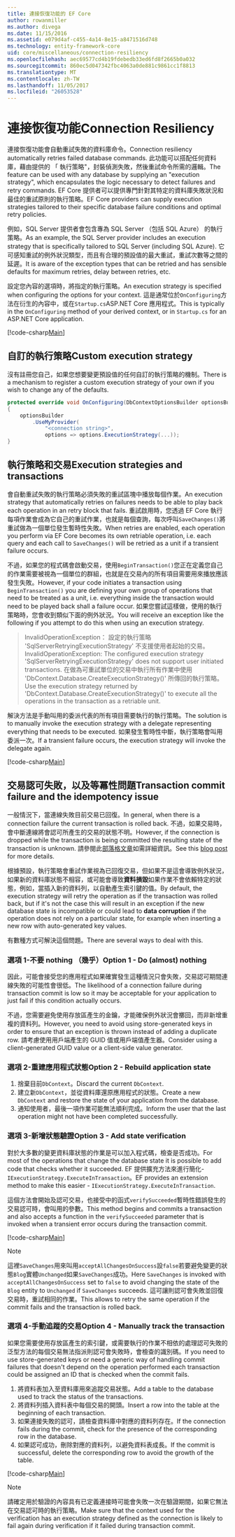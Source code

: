 ```yaml
---
title: 連接恢復功能的 EF Core
author: rowanmiller
ms.author: divega
ms.date: 11/15/2016
ms.assetid: e079d4af-c455-4a14-8e15-a8471516d748
ms.technology: entity-framework-core
uid: core/miscellaneous/connection-resiliency
ms.openlocfilehash: aec69577cd4b19fdebedb33ed6fd8f2665b0a032
ms.sourcegitcommit: 860ec5d047342fbc4063a0de881c9861cc1f8813
ms.translationtype: MT
ms.contentlocale: zh-TW
ms.lasthandoff: 11/05/2017
ms.locfileid: "26053528"
---
```

# <a name="connection-resiliency"></a><span data-ttu-id="fb7d3-102">連接恢復功能</span><span class="sxs-lookup"><span data-stu-id="fb7d3-102">Connection Resiliency</span></span>

<span data-ttu-id="fb7d3-103">連接恢復功能會自動重試失敗的資料庫命令。</span><span class="sxs-lookup"><span data-stu-id="fb7d3-103">Connection resiliency automatically retries failed database commands.</span></span> <span data-ttu-id="fb7d3-104">此功能可以搭配任何資料庫，藉由提供的 「 執行策略"，封裝偵測失敗，然後重試命令所需的邏輯。</span><span class="sxs-lookup"><span data-stu-id="fb7d3-104">The feature can be used with any database by supplying an "execution strategy", which encapsulates the logic necessary to detect failures and retry commands.</span></span> <span data-ttu-id="fb7d3-105">EF Core 提供者可以提供專門針對其特定的資料庫失敗狀況和最佳的重試原則的執行策略。</span><span class="sxs-lookup"><span data-stu-id="fb7d3-105">EF Core providers can supply execution strategies tailored to their specific database failure conditions and optimal retry policies.</span></span>

<span data-ttu-id="fb7d3-106">例如，SQL Server 提供者會包含專為 SQL Server （包括 SQL Azure） 的執行策略。</span><span class="sxs-lookup"><span data-stu-id="fb7d3-106">As an example, the SQL Server provider includes an execution strategy that is specifically tailored to SQL Server (including SQL Azure).</span></span> <span data-ttu-id="fb7d3-107">它可感知重試的例外狀況類型，而且有合理的預設值的最大重試，重試次數等之間的延遲。</span><span class="sxs-lookup"><span data-stu-id="fb7d3-107">It is aware of the exception types that can be retried and has sensible defaults for maximum retries, delay between retries, etc.</span></span>

<span data-ttu-id="fb7d3-108">設定您內容的選項時，將指定的執行策略。</span><span class="sxs-lookup"><span data-stu-id="fb7d3-108">An execution strategy is specified when configuring the options for your context.</span></span> <span data-ttu-id="fb7d3-109">這是通常位於`OnConfiguring`方法在衍生的內容中，或在`Startup.cs`ASP.NET Core 應用程式。</span><span class="sxs-lookup"><span data-stu-id="fb7d3-109">This is typically in the `OnConfiguring` method of your derived context, or in `Startup.cs` for an ASP.NET Core application.</span></span>

[!code-csharp[Main](../../../samples/core/Miscellaneous/ConnectionResiliency/Program.cs#OnConfiguring)]

## <a name="custom-execution-strategy"></a><span data-ttu-id="fb7d3-110">自訂的執行策略</span><span class="sxs-lookup"><span data-stu-id="fb7d3-110">Custom execution strategy</span></span>

<span data-ttu-id="fb7d3-111">沒有註冊您自己，如果您想要變更預設值的任何自訂的執行策略的機制。</span><span class="sxs-lookup"><span data-stu-id="fb7d3-111">There is a mechanism to register a custom execution strategy of your own if you wish to change any of the defaults.</span></span>

``` csharp
protected override void OnConfiguring(DbContextOptionsBuilder optionsBuilder)
{
    optionsBuilder
        .UseMyProvider(
            "<connection string>",
            options => options.ExecutionStrategy(...));
}
```

## <a name="execution-strategies-and-transactions"></a><span data-ttu-id="fb7d3-112">執行策略和交易</span><span class="sxs-lookup"><span data-stu-id="fb7d3-112">Execution strategies and transactions</span></span>

<span data-ttu-id="fb7d3-113">會自動重試失敗的執行策略必須失敗的重試區塊中播放每個作業。</span><span class="sxs-lookup"><span data-stu-id="fb7d3-113">An execution strategy that automatically retries on failures needs to be able to play back each operation in an retry block that fails.</span></span> <span data-ttu-id="fb7d3-114">重試啟用時，您透過 EF Core 執行每項作業會成為它自己的重試作業，也就是每個查詢，每次呼叫`SaveChanges()`將重試做為一個單位發生暫時性失敗。</span><span class="sxs-lookup"><span data-stu-id="fb7d3-114">When retries are enabled, each operation you perform via EF Core becomes its own retriable operation, i.e. each query and each call to `SaveChanges()` will be retried as a unit if a transient failure occurs.</span></span>

<span data-ttu-id="fb7d3-115">不過，如果您的程式碼會啟動交易，使用`BeginTransaction()`您正在定義您自己的作業需要被視為一個單位的群組，也就是在交易內的所有項目需要用來播放應該發生失敗。</span><span class="sxs-lookup"><span data-stu-id="fb7d3-115">However, if your code initiates a transaction using `BeginTransaction()` you are defining your own group of operations that need to be treated as a unit, i.e. everything inside the transaction would need to be played back shall a failure occur.</span></span> <span data-ttu-id="fb7d3-116">如果您嘗試這樣做，使用的執行策略時，您會收到類似下面的例外狀況。</span><span class="sxs-lookup"><span data-stu-id="fb7d3-116">You will receive an exception like the following if you attempt to do this when using an execution strategy.</span></span>

> <span data-ttu-id="fb7d3-117">InvalidOperationException： 設定的執行策略 'SqlServerRetryingExecutionStrategy' 不支援使用者起始的交易。</span><span class="sxs-lookup"><span data-stu-id="fb7d3-117">InvalidOperationException: The configured execution strategy 'SqlServerRetryingExecutionStrategy' does not support user initiated transactions.</span></span> <span data-ttu-id="fb7d3-118">在做為可重試單位的交易中執行所有作業中使用 'DbContext.Database.CreateExecutionStrategy()' 所傳回的執行策略。</span><span class="sxs-lookup"><span data-stu-id="fb7d3-118">Use the execution strategy returned by 'DbContext.Database.CreateExecutionStrategy()' to execute all the operations in the transaction as a retriable unit.</span></span>

<span data-ttu-id="fb7d3-119">解決方法是手動叫用的委派代表的所有項目需要執行的執行策略。</span><span class="sxs-lookup"><span data-stu-id="fb7d3-119">The solution is to manually invoke the execution strategy with a delegate representing everything that needs to be executed.</span></span> <span data-ttu-id="fb7d3-120">如果發生暫時性中斷，執行策略會叫用委派一次。</span><span class="sxs-lookup"><span data-stu-id="fb7d3-120">If a transient failure occurs, the execution strategy will invoke the delegate again.</span></span>

[!code-csharp[Main](../../../samples/core/Miscellaneous/ConnectionResiliency/Program.cs#ManualTransaction)]

## <a name="transaction-commit-failure-and-the-idempotency-issue"></a><span data-ttu-id="fb7d3-121">交易認可失敗，以及等冪性問題</span><span class="sxs-lookup"><span data-stu-id="fb7d3-121">Transaction commit failure and the idempotency issue</span></span>

<span data-ttu-id="fb7d3-122">一般情況下，當連線失敗目前交易已回復。</span><span class="sxs-lookup"><span data-stu-id="fb7d3-122">In general, when there is a connection failure the current transaction is rolled back.</span></span> <span data-ttu-id="fb7d3-123">不過，如果交易時，會中斷連線將會認可所產生的交易的狀態不明。</span><span class="sxs-lookup"><span data-stu-id="fb7d3-123">However, if the connection is dropped while the transaction is being committed the resulting state of the transaction is unknown.</span></span> <span data-ttu-id="fb7d3-124">請參閱此[部落格文章](http://blogs.msdn.com/b/adonet/archive/2013/03/11/sql-database-connectivity-and-the-idempotency-issue.aspx)如需詳細資訊。</span><span class="sxs-lookup"><span data-stu-id="fb7d3-124">See this [blog post](http://blogs.msdn.com/b/adonet/archive/2013/03/11/sql-database-connectivity-and-the-idempotency-issue.aspx) for more details.</span></span>

<span data-ttu-id="fb7d3-125">根據預設，執行策略會重試作業視為已回復交易，但如果不是這會導致例外狀況，如果新的資料庫狀態不相容，或可能會導致**資料損毀**如果作業不會依賴特定的狀態，例如，當插入新的資料列，以自動產生索引鍵的值。</span><span class="sxs-lookup"><span data-stu-id="fb7d3-125">By default, the execution strategy will retry the operation as if the transaction was rolled back, but if it's not the case this will result in an exception if the new database state is incompatible or could lead to **data corruption** if the operation does not rely on a particular state, for example when inserting a new row with auto-generated key values.</span></span>

<span data-ttu-id="fb7d3-126">有數種方式可解決這個問題。</span><span class="sxs-lookup"><span data-stu-id="fb7d3-126">There are several ways to deal with this.</span></span>

### <a name="option-1---do-almost-nothing"></a><span data-ttu-id="fb7d3-127">選項 1-不要 nothing （幾乎）</span><span class="sxs-lookup"><span data-stu-id="fb7d3-127">Option 1 - Do (almost) nothing</span></span>

<span data-ttu-id="fb7d3-128">因此，可能會接受您的應用程式如果確實發生這種情況只會失敗，交易認可期間連線失敗的可能性會很低。</span><span class="sxs-lookup"><span data-stu-id="fb7d3-128">The likelihood of a connection failure during transaction commit is low so it may be acceptable for your application to just fail if this condition actually occurs.</span></span>

<span data-ttu-id="fb7d3-129">不過，您需要避免使用存放區產生的金鑰，才能確保例外狀況會擲回，而非新增重複的資料列。</span><span class="sxs-lookup"><span data-stu-id="fb7d3-129">However, you need to avoid using store-generated keys in order to ensure that an exception is thrown instead of adding a duplicate row.</span></span> <span data-ttu-id="fb7d3-130">請考慮使用用戶端產生的 GUID 值或用戶端值產生器。</span><span class="sxs-lookup"><span data-stu-id="fb7d3-130">Consider using a client-generated GUID value or a client-side value generator.</span></span>

### <a name="option-2---rebuild-application-state"></a><span data-ttu-id="fb7d3-131">選項 2-重建應用程式狀態</span><span class="sxs-lookup"><span data-stu-id="fb7d3-131">Option 2 - Rebuild application state</span></span>

1. <span data-ttu-id="fb7d3-132">捨棄目前`DbContext`。</span><span class="sxs-lookup"><span data-stu-id="fb7d3-132">Discard the current `DbContext`.</span></span>
2. <span data-ttu-id="fb7d3-133">建立新`DbContext`，並從資料庫還原應用程式的狀態。</span><span class="sxs-lookup"><span data-stu-id="fb7d3-133">Create a new `DbContext` and restore the state of your application from the database.</span></span>
3. <span data-ttu-id="fb7d3-134">通知使用者，最後一項作業可能無法順利完成。</span><span class="sxs-lookup"><span data-stu-id="fb7d3-134">Inform the user that the last operation might not have been completed successfully.</span></span>

### <a name="option-3---add-state-verification"></a><span data-ttu-id="fb7d3-135">選項 3-新增狀態驗證</span><span class="sxs-lookup"><span data-stu-id="fb7d3-135">Option 3 - Add state verification</span></span>

<span data-ttu-id="fb7d3-136">對於大多數的變更資料庫狀態的作業是可以加入程式碼，檢查是否成功。</span><span class="sxs-lookup"><span data-stu-id="fb7d3-136">For most of the operations that change the database state it is possible to add code that checks whether it succeeded.</span></span> <span data-ttu-id="fb7d3-137">EF 提供擴充方法來進行簡化- `IExecutionStrategy.ExecuteInTransaction`。</span><span class="sxs-lookup"><span data-stu-id="fb7d3-137">EF provides an extension method to make this easier - `IExecutionStrategy.ExecuteInTransaction`.</span></span>

<span data-ttu-id="fb7d3-138">這個方法會開始及認可交易，也接受中的函式`verifySucceeded`暫時性錯誤發生的交易認可時，會叫用的參數。</span><span class="sxs-lookup"><span data-stu-id="fb7d3-138">This method begins and commits a transaction and also accepts a function in the `verifySucceeded` parameter that is invoked when a transient error occurs during the transaction commit.</span></span>

[!code-csharp[Main](../../../samples/core/Miscellaneous/ConnectionResiliency/Program.cs#Verification)]

> [!NOTE]
> <span data-ttu-id="fb7d3-139">這裡`SaveChanges`用來叫用`acceptAllChangesOnSuccess`設`false`若要避免變更的狀態`Blog`實體`Unchanged`如果`SaveChanges`成功。</span><span class="sxs-lookup"><span data-stu-id="fb7d3-139">Here `SaveChanges` is invoked with `acceptAllChangesOnSuccess` set to `false` to avoid changing the state of the `Blog` entity to `Unchanged` if `SaveChanges` succeeds.</span></span> <span data-ttu-id="fb7d3-140">這可讓則認可會失敗並回復交易時，重試相同的作業。</span><span class="sxs-lookup"><span data-stu-id="fb7d3-140">This allows to retry the same operation if the commit fails and the transaction is rolled back.</span></span>

### <a name="option-4---manually-track-the-transaction"></a><span data-ttu-id="fb7d3-141">選項 4-手動追蹤的交易</span><span class="sxs-lookup"><span data-stu-id="fb7d3-141">Option 4 - Manually track the transaction</span></span>

<span data-ttu-id="fb7d3-142">如果您需要使用存放區產生的索引鍵，或需要執行的作業不相依的處理認可失敗的泛型方法的每個交易無法指派則認可會失敗時，會檢查的識別碼。</span><span class="sxs-lookup"><span data-stu-id="fb7d3-142">If you need to use store-generated keys or need a generic way of handling commit failures that doesn't depend on the operation performed each transaction could be assigned an ID that is checked when the commit fails.</span></span>

1. <span data-ttu-id="fb7d3-143">將資料表加入至資料庫用來追蹤交易狀態。</span><span class="sxs-lookup"><span data-stu-id="fb7d3-143">Add a table to the database used to track the status of the transactions.</span></span>
2. <span data-ttu-id="fb7d3-144">將資料列插入資料表中每個交易的開頭。</span><span class="sxs-lookup"><span data-stu-id="fb7d3-144">Insert a row into the table at the beginning of each transaction.</span></span>
3. <span data-ttu-id="fb7d3-145">如果連接失敗的認可，請檢查資料庫中對應的資料列存在。</span><span class="sxs-lookup"><span data-stu-id="fb7d3-145">If the connection fails during the commit, check for the presence of the corresponding row in the database.</span></span>
4. <span data-ttu-id="fb7d3-146">如果認可成功，刪除對應的資料列，以避免資料表成長。</span><span class="sxs-lookup"><span data-stu-id="fb7d3-146">If the commit is successful, delete the corresponding row to avoid the growth of the table.</span></span>

[!code-csharp[Main](../../../samples/core/Miscellaneous/ConnectionResiliency/Program.cs#Tracking)]

> [!NOTE]
> <span data-ttu-id="fb7d3-147">請確定用於驗證的內容具有已定義連接時可能會失敗一次在驗證期間，如果它無法在交易認可時的執行策略。</span><span class="sxs-lookup"><span data-stu-id="fb7d3-147">Make sure that the context used for the verification has an execution strategy defined as the connection is likely to fail again during verification if it failed during transaction commit.</span></span>
